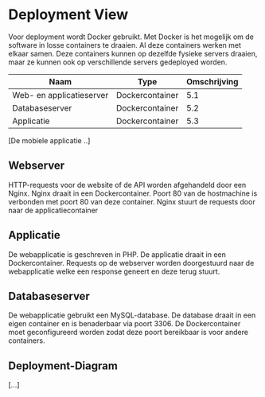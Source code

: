 # Deployment View

Voor deployment wordt Docker gebruikt. Met Docker is het mogelijk om de software in losse 
containers te draaien. Al deze containers werken met elkaar samen. Deze containers kunnen op
dezelfde fysieke servers draaien, maar ze kunnen ook op verschillende servers gedeployed worden.

| Naam                     | Type            | Omschrijving
|--------------------------|-----------------|--------------|
| Web- en applicatieserver | Dockercontainer | 5.1          |
| Databaseserver           | Dockercontainer | 5.2          |
| Applicatie               | Dockercontainer | 5.3          |

[De mobiele applicatie ..]

## Webserver

HTTP-requests voor de website of de API worden afgehandeld door een Nginx. Nginx draait
in een Dockercontainer. Poort 80 van de hostmachine is verbonden met poort 80 van deze container. 
Nginx stuurt de requests door naar de applicatiecontainer

## Applicatie

De webapplicatie is geschreven in PHP. De applicatie draait in een Dockercontainer. Requests op de
webserver worden doorgestuurd naar de webapplicatie welke een response geneert en deze terug
stuurt.

## Databaseserver

De webapplіcatie gebruikt een MySQL-database. De database draait in een eigen container en is
benaderbaar via poort 3306. De Dockercontainer moet geconfigureerd worden zodat deze poort
bereikbaar is voor andere containers.

## Deployment-Diagram

[...]

